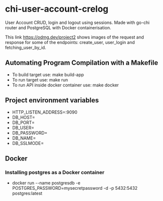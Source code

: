 # chi-user-account-crelog
User Account CRUD, login and logout using sessions. Made with go-chi router and PostgreSQL with Docker containerisation.

This link https://odmg.dev/project2 shows images of the request and response for some of the endpoints: create_user, user_login and fetching_user_by_id.


## Automating Program Compilation with a Makefile
- To build target use: make build-app
- To run target use: make run
- To run API inside docker container use: make docker

## Project environment variables
- HTTP_LISTEN_ADDRESS=:9090
- DB_HOST=
- DB_PORT=
- DB_USER=
- DB_PASSWORD=
- DB_NAME=
- DB_SSLMODE=

## Docker
### Installing postgres as a Docker container
- docker run --name postgresdb -e POSTGRES_PASSWORD=mysecretpassword -d -p 5432:5432 postgres:latest

